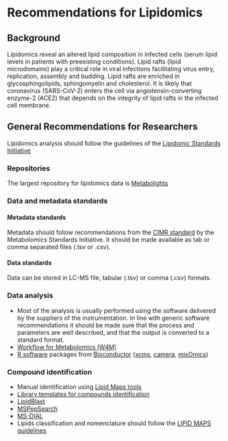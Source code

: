 # Recommendations for Lipidomics
## Background

Lipidomics reveal an altered lipid composition in infected cells (serum lipid levels in patients with preexisting conditions). Lipid rafts (lipid microdomains) play a critical role in viral infections facilitating virus entry, replication, assembly and budding. Lipid rafts are enriched in
glycosphingolipids, sphingomyelin and cholesterol. It is likely that coronavirus (SARS-CoV-2) enters the cell via angiotensin-converting enzyme-2 (ACE2) that depends on the integrity of lipid rafts in the infected cell membrane.
## General Recommendations for Researchers
Lipidomics analysis should follow the guidelines of the [Lipidomic Standards Initiative](https://lipidomics-standards-initiative.org/guidelines)

### Repositories
The largest repository for lipidomics data is [Metabolights](https://www.ebi.ac.uk/metabolights/) 

### Data and metadata standards
#### Metadata standards
Metadata should follow recommendations from the [CIMR standard](http://msi-workgroups.sourceforge.net/bio-metadata/) by the Metabolomics Standards Initiative. It should be made available as tab or comma separated files (.tsv or .csv).
#### Data standards
Data can be stored in LC-MS file, tabular (.tsv) or comma (.csv) formats.
### Data analysis
* Most of the analysis is usually performed using the software delivered by the suppliers of the instrumentation. In line with generic software recommendations it should be made sure that the process and parameters are well described, and that the output is converted to a standard format.
* [Workflow for Metabolomics (W4M)](https://workflow4metabolomics.org/)
* [R software](https://www.r-project.org/) packages from [Bioconductor](https://www.bioconductor.org/) ([xcms](https://www.bioconductor.org/packages/release/bioc/html/xcms.html), [camera](https://www.bioconductor.org/packages/release/bioc/html/CAMERA.html), [mixOmics](https://bioconductor.org/packages/release/bioc/html/mixOmics.html))
### Compound identification
* Manual identification using [Lipid Maps tools](http://www.lipidmaps.org/tools/ms/)
* [Library templates for compounds identification](http://prime.psc.riken.jp/compms/msdial/main.html#MSP)
* [LipidBlast](https://fiehnlab.ucdavis.edu/projects/LipidBlast)
* [MSPepSearch](https://chemdata.nist.gov/dokuwiki/doku.php?id=peptidew:mspepsearch)
* [MS-DIAL](http://prime.psc.riken.jp/compms/msdial/main.html)
* Lipids classification and nomenclature should follow the [LIPID MAPS guidelines](https://www.lipidmaps.org/resources/tutorials/lipid_cns.html)
